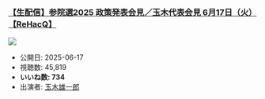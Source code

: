 ### [【生配信】参院選2025 政策発表会見／玉木代表会見 6月17日（火）【ReHacQ】](https://www.youtube.com/watch?v=lJHWFlP3s8Y)
[![](https://img.youtube.com/vi/lJHWFlP3s8Y/sddefault.jpg)](https://www.youtube.com/watch?v=lJHWFlP3s8Y)
-   公開日: 2025-06-17
-   視聴数: 45,819
-   **いいね数: 734**
-   出演者: [玉木雄一郎](/rehacq_fan/people/玉木雄一郎 "wikilink")
